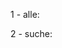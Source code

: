 1 - alle:
<script>
var cookieList = (document.cookie) ? document.cookie.split(';') : []; var cookieValues = {}; for (var i = 0, n = cookieList.length; i != n; ++i) { var cookie = cookieList[i]; var f = cookie.indexOf('='); if (f >= 0) { var cookieName = cookie.substring(0, f); var cookieValue = cookie.substring(f + 1); 	 	document.write ("cookieName + " + cookieName + " cookieValue " + cookieValue); if (!cookieValues.hasOwnProperty(cookieName)) { cookieValues[cookieName] = cookieValue; } } }
</script>


2 - suche:
<script>
function getCookieValue(a) { const b = document.cookie.match('(^|;)\\s*' + a + '\\s*=\\s*([^;]+)'); return b ? b.pop() : ''; } document.write ("getCookieValue " + getCookieValue("cookiereader")); 

</script>

